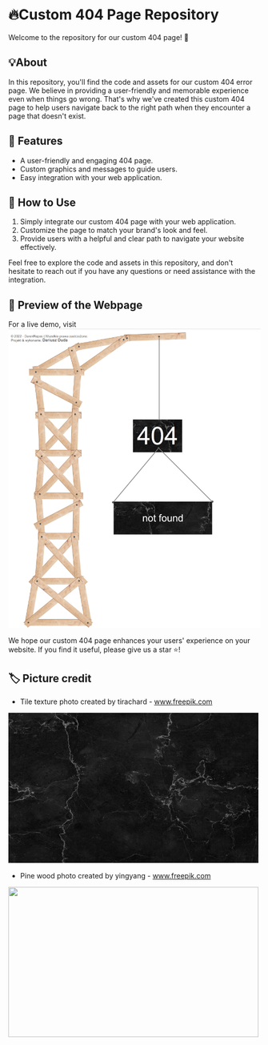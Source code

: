 # 🔥Custom 404 Page Repository

Welcome to the repository for our custom 404 page! 🚀

## 💡About

In this repository, you'll find the code and assets for our custom 404 error page. We believe in providing a user-friendly and memorable experience even when things go wrong. That's why we've created this custom 404 page to help users navigate back to the right path when they encounter a page that doesn't exist.

## 📌 Features

- A user-friendly and engaging 404 page.
- Custom graphics and messages to guide users.
- Easy integration with your web application.

## 💫 How to Use

1. Simply integrate our custom 404 page with your web application.
2. Customize the page to match your brand's look and feel.
3. Provide users with a helpful and clear path to navigate your website effectively.

Feel free to explore the code and assets in this repository, and don't hesitate to reach out if you have any questions or need assistance with the integration.

## 💟 Preview of the Webpage

For a live demo, visit [<img src="assets/404-page.png">](https://portfolio.darekduda.pl/crane-404-error-page/)

We hope our custom 404 page enhances your users' experience on your website. If you find it useful, please give us a star ⭐!

## 🏷️ Picture credit

- Tile texture photo created by tirachard - www.freepik.com

[<img src="assets/stone.jpg" width="500" height="300">](https://www.freepik.com/search?author=854473&authorSlug=tirachard&format=author&query=black)

- Pine wood photo created by yingyang - www.freepik.com

[<img src="assets/wood.avif" width="500" height="300">](https://www.freepik.com/photos/pine-wood)
